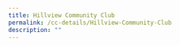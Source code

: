 ```yaml
---
title: Hillview Community Club
permalink: /cc-details/Hillview-Community-Club
description: ""
---
```

